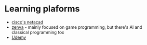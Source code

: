 # Learning plaforms

- [cisco's netacad](https://www.netacad.com/)
- [zenva](https://academy.zenva.com/) - mainly focused on game programming, but there's AI and classical programming too
- [Udemy](https://www.udemy.com/)

